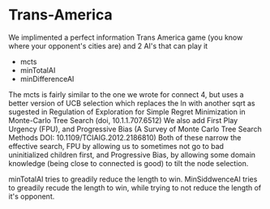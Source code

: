 # Trans-America
We implimented a perfect information Trans America game (you know where your opponent's cities are)
and 2 AI's that can play it
* mcts
* minTotalAI
* minDifferenceAI

The mcts is fairly similar to the one we wrote for connect 4, but uses a better version of UCB selection which
replaces the ln with another sqrt as sugested in Regulation of Exploration for Simple Regret
Minimization in Monte-Carlo Tree Search (doi, 10.1.1.707.6512)
We also add First Play Urgency (FPU), and Progressive Bias (A Survey of Monte Carlo Tree Search Methods DOI: 10.1109/TCIAIG.2012.2186810)
Both of these narrow the effective search, FPU by allowing us to sometimes not go to bad uninitialized children first,
and Progressive Bias, by allowing some domain knowledge (being close to connected is good) to tilt the node selection.

minTotalAI tries to greadily reduce the length to win.
MinSiddwenceAI tries to greadily recude the length to win, while trying to not reduce the length of it's opponent.
